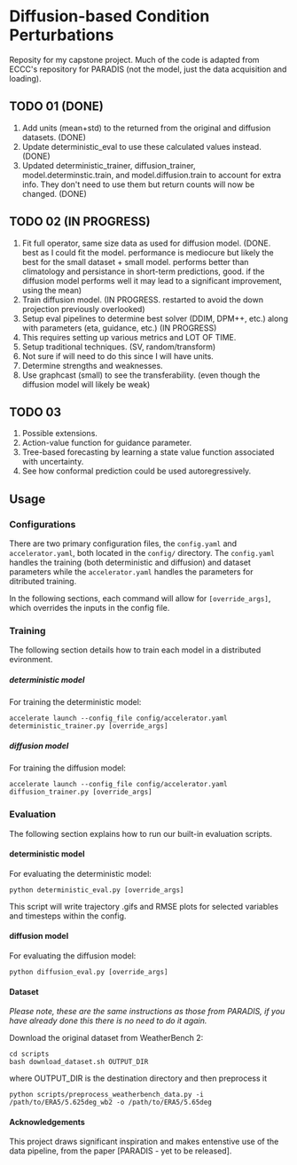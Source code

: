 # Diffusion-based Condition Perturbations

Reposity for my capstone project. Much of the code is adapted from ECCC's repository for PARADIS (not the model, just the data acquisition and loading). 

## TODO 01 (DONE)
1. Add units (mean+std) to the returned from the original and diffusion datasets. (DONE)
2. Update deterministic_eval to use these calculated values instead. (DONE)
3. Updated deterministic_trainer, diffusion_trainer, model.determinstic.train, and model.diffusion.train to account for extra info. They don't need to use them but return counts will now be changed. (DONE)

## TODO 02 (IN PROGRESS)
1. Fit full operator, same size data as used for diffusion model. (DONE. best as I could fit the model. performance is mediocure but likely the best for the small dataset + small model. performs better than climatology and persistance in short-term predictions, good. if the diffusion model performs well it may lead to a significant improvement, using the mean)
2. Train diffusion model. (IN PROGRESS. restarted to avoid the down projection previously overlooked)
3. Setup eval pipelines to determine best solver (DDIM, DPM++, etc.) along with parameters (eta, guidance, etc.) (IN PROGRESS)
  1. This requires setting up various metrics and LOT OF TIME.
3. Setup traditional techniques. (SV, random/transform)
  1. Not sure if will need to do this since I will have units.
4. Determine strengths and weaknesses.
5. Use graphcast (small) to see the transferability. (even though the diffusion model will likely be weak)

## TODO 03
1. Possible extensions.
  1. Action-value function for guidance parameter.
  2. Tree-based forecasting by learning a state value function associated with uncertainty.
2. See how conformal prediction could be used autoregressively.

## Usage
### Configurations
There are two primary configuration files, the `config.yaml` and `accelerator.yaml`, both located in the `config/` directory.
The `config.yaml` handles the training (both deterministic and diffusion) and dataset parameters while the `accelerator.yaml` handles the parameters for ditributed training.

In the following sections, each command will allow for `[override_args]`, which overrides the inputs in the config file.


### Training
The following section details how to train each model in a distributed evironment.

##### deterministic model

For training the deterministic model:
```
accelerate launch --config_file config/accelerator.yaml deterministic_trainer.py [override_args]
```

##### diffusion model

For training the diffusion model:
```
accelerate launch --config_file config/accelerator.yaml diffusion_trainer.py [override_args]
```

### Evaluation
The following section explains how to run our built-in evaluation scripts.

#### deterministic model

For evaluating the deterministic model:
```
python deterministic_eval.py [override_args]
```

This script will write trajectory .gifs and RMSE plots for selected variables and timesteps within the config.

#### diffusion model

For evaluating the diffusion model:
```
python diffusion_eval.py [override_args]
```

#### Dataset 
*Please note, these are the same instructions as those from PARADIS, if you have already done this there is no need to do it again.*

Download the original dataset from WeatherBench 2:

```
cd scripts
bash download_dataset.sh OUTPUT_DIR
```
where OUTPUT_DIR is the destination directory and then preprocess it

```
python scripts/preprocess_weatherbench_data.py -i /path/to/ERA5/5.625deg_wb2 -o /path/to/ERA5/5.65deg
```

     
#### Acknowledgements

This project draws significant inspiration and makes entenstive use of the data pipeline, from the paper [PARADIS - yet to be released].
